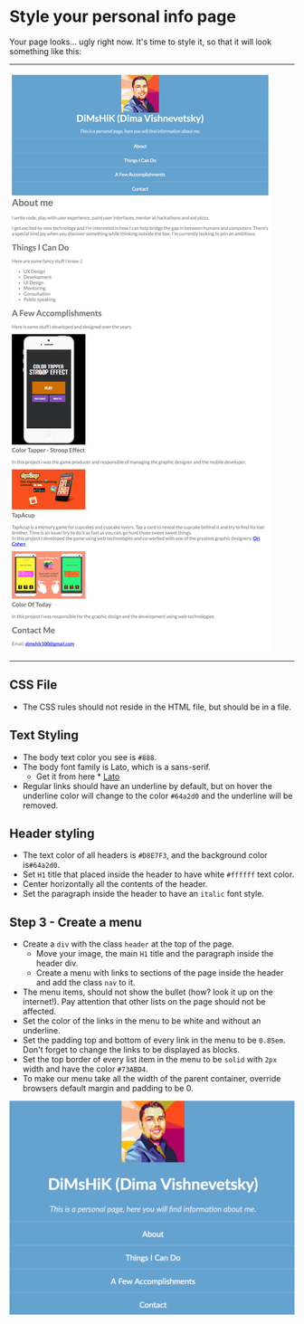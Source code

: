 # Style your personal info page

Your page looks... ugly right now. It's time to style it, so that it will look
something like this:

---
![Full Page Example](./screenshots/page-example.png)

---

## CSS File

* The CSS rules should not reside in the HTML file, but should be in a file.

## Text Styling

* The body text color you see is `#888`.
* The body font family is Lato, which is a sans-serif.
  * Get it from here * [Lato](https://fonts.googleapis.com/css?family=Lato:400,400italic,700,700italic)
* Regular links should have an underline by default, but on hover the
  underline color will change to the color `#64a2d0` and the underline will be removed.

## Header styling

* The text color of all headers is `#D8E7F3`, and the background color is`#64a2d0`.
* Set `H1` title that placed inside the header to have white `#ffffff` text color.
* Center horizontally all the contents of the header.
* Set the paragraph inside the header to have an `italic` font style.

## Step 3 - Create a menu

* Create a `div` with the class `header` at the top of the page.
  * Move your image, the main `H1` title and the paragraph inside the header div.
  * Create a menu with links to sections of the page inside the header and add the class `nav` to it.
* The menu items, should not show the bullet (how? look it up on the internet!).
  Pay attention that other lists on the page should not be affected.
* Set the color of the links in the menu to be white and without an underline.
* Set the padding top and bottom of every link in the menu to be `0.85em`.
  Don't forget to change the links to be displayed as blocks.
* Set the top border of every list item in the menu to be `solid` with `2px` width and
  have the color `#73ABD4`.
* To make our menu take all the width of the parent container, override browsers default margin and padding to be 0.

![Menu](screenshots/menu.png)
